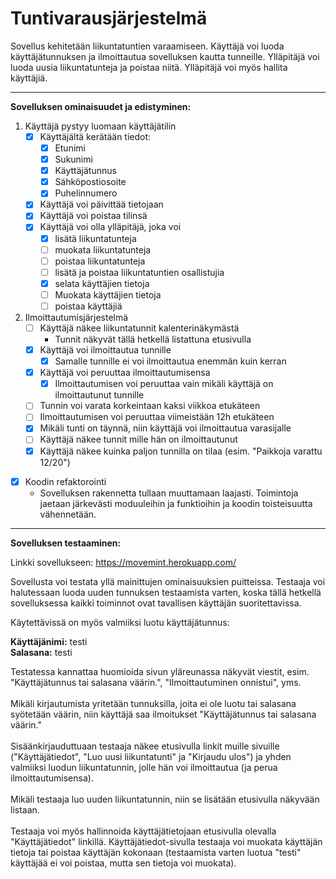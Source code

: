 # Tuntivarausjärjestelmä

Sovellus kehitetään liikuntatuntien varaamiseen. Käyttäjä voi luoda käyttäjätunnuksen ja ilmoittautua sovelluksen kautta tunneille. Ylläpitäjä voi luoda uusia liikuntatunteja ja poistaa niitä. Ylläpitäjä voi myös hallita käyttäjiä.

<hr>

<b>Sovelluksen ominaisuudet ja edistyminen:</b>

1. Käyttäjä pystyy luomaan käyttäjätilin
   - [x] Käyttäjältä kerätään tiedot:
     - [x] Etunimi
     - [x] Sukunimi
     - [x] Käyttäjätunnus
     - [x] Sähköpostiosoite
     - [x] Puhelinnumero
   - [x] Käyttäjä voi päivittää tietojaan
   - [x] Käyttäjä voi poistaa tilinsä
   - [x] Käyttäjä voi olla ylläpitäjä, joka voi
     - [x] lisätä liikuntatunteja
     - [ ] muokata liikuntatunteja
     - [ ] poistaa liikuntatunteja
     - [ ] lisätä ja poistaa liikuntatuntien osallistujia
     - [x] selata käyttäjien tietoja
     - [ ] Muokata käyttäjien tietoja
     - [ ] poistaa käyttäjiä

2. Ilmoittautumisjärjestelmä
   - [ ] Käyttäjä näkee liikuntatunnit kalenterinäkymästä 
     - Tunnit näkyvät tällä hetkellä listattuna etusivulla
   - [x] Käyttäjä voi ilmoittautua tunnille
     - [x] Samalle tunnille ei voi ilmoittautua enemmän kuin kerran
   - [x] Käyttäjä voi peruuttaa ilmoittautumisensa
     - [x] Ilmoittautumisen voi peruuttaa vain mikäli käyttäjä on ilmoittautunut tunnille
   - [ ] Tunnin voi varata korkeintaan kaksi viikkoa etukäteen
   - [ ] Ilmoittautumisen voi peruuttaa viimeistään 12h etukäteen
   - [x] Mikäli tunti on täynnä, niin käyttäjä voi ilmoittautua varasijalle
   - [ ] Käyttäjä näkee tunnit mille hän on ilmoittautunut
   - [x] Käyttäjä näkee kuinka paljon tunnilla on tilaa (esim. "Paikkoja varattu 12/20")
- [x] Koodin refaktorointi
   - Sovelluksen rakennetta tullaan muuttamaan laajasti. Toimintoja jaetaan järkevästi moduuleihin ja funktioihin ja koodin toisteisuutta vähennetään.

<hr>
<b>Sovelluksen testaaminen:</b>

Linkki sovellukseen: https://movemint.herokuapp.com/

Sovellusta voi testata yllä mainittujen ominaisuuksien puitteissa. Testaaja voi halutessaan luoda uuden tunnuksen testaamista varten, koska tällä hetkellä sovelluksessa kaikki toiminnot ovat tavallisen käyttäjän suoritettavissa.<br>

Käytettävissä on myös valmiiksi luotu käyttäjätunnus:

<b>Käyttäjänimi:</b> testi<br>
<b>Salasana:</b> testi

Testatessa kannattaa huomioida sivun yläreunassa näkyvät viestit, esim. "Käyttäjätunnus tai salasana väärin.", "Ilmoittautuminen onnistui", yms.<br /><br />
Mikäli kirjautumista yritetään tunnuksilla, joita ei ole luotu tai salasana syötetään väärin, niin käyttäjä saa ilmoitukset "Käyttäjätunnus tai salasana väärin."<br /><br />
Sisäänkirjauduttuaan testaaja näkee etusivulla linkit muille sivuille ("Käyttäjätiedot", "Luo uusi liikuntatunti" ja "Kirjaudu ulos") ja yhden valmiiksi luodun liikuntatunnin, jolle hän voi ilmoittautua (ja perua ilmoittautumisensa).<br /><br />
Mikäli testaaja luo uuden liikuntatunnin, niin se lisätään etusivulla näkyvään listaan.<br /><br />
Testaaja voi myös hallinnoida käyttäjätietojaan etusivulla olevalla "Käyttäjätiedot" linkillä. Käyttäjätiedot-sivulla testaaja voi muokata käyttäjän tietoja tai poistaa käyttäjän kokonaan (testaamista varten luotua "testi" käyttäjää ei voi poistaa, mutta sen tietoja voi muokata).

